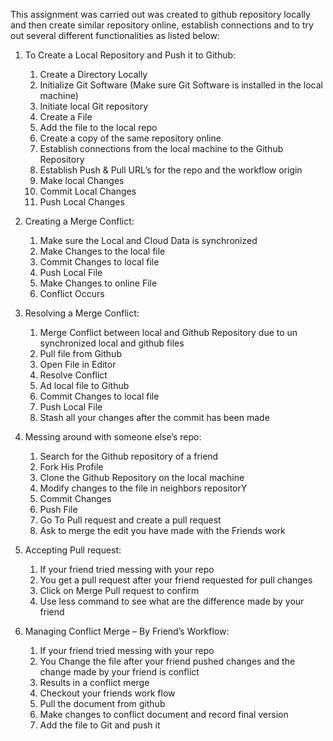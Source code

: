 This assignment was carried out was created to github repository locally and then create similar repository online, establish connections and to try out several different functionalities as listed below:

1. To Create a Local Repository and Push it to Github:
	1. Create a Directory Locally
	2. Initialize Git Software (Make sure Git Software is installed in the local machine)
	3. Initiate local Git repository
	4. Create a File
	5. Add the file to the local repo
	6. Create a copy of the same repository online
	7. Establish connections from the local machine to the Github Repository
	8. Establish Push & Pull URL’s for the repo and the workflow origin
	9. Make local Changes
	10. Commit Local Changes
	11. Push Local Changes

			

2. Creating a Merge Conflict:
      1. Make sure the Local and Cloud Data is synchronized
      2. Make Changes to the local file
      3. Commit Changes to local file
      4. Push Local File
      5. Make Changes to online File
      6. Conflict Occurs

3. Resolving a Merge Conflict:
      1. Merge Conflict between local and Github Repository due to un synchronized local and github files
      2. Pull file from Github
      3. Open File in Editor
      4. Resolve Conflict
      5. Ad local file to Github 
      6. Commit Changes to local file
      7. Push Local File
      8. Stash all your changes after the commit has been made

4. Messing around with someone else’s repo:
	1. Search for the Github repository of a friend
	2. Fork His Profile
	3. Clone the Github Repository on the local machine
	4. Modify changes to the file in neighbors repositorY
	5. Commit Changes
	6. Push File
	7. Go To Pull request  and create a pull request
	8. Ask to merge the edit you have made with the Friends work

5. Accepting Pull request:
      1. If your friend tried messing with your repo
      2. You get a pull request after your friend requested for pull changes
      3. Click on Merge Pull request to confirm
      4. Use less command to see what are the difference made by your friend

6. Managing Conflict Merge – By Friend’s Workflow:
      1. If your friend tried messing with your repo
      2. You Change the file after your friend pushed changes and the change made by your friend is conflict
      3. Results in a conflict merge
      4. Checkout your friends work flow 
      5. Pull the document from github
      6. Make changes to conflict document and record final version
      7. Add the file to Git and push it


